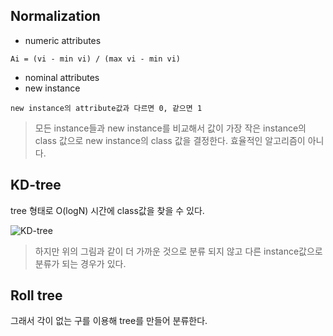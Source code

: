 ## Normalization
- numeric attributes
~~~
Ai = (vi - min vi) / (max vi - min vi)
~~~
- nominal attributes
- new instance
~~~
new instance의 attribute값과 다르면 0, 같으면 1 
~~~

> 모든 instance들과 new instance를 비교해서 값이 가장 작은 instance의 class 값으로 new instance의 class 값을 결정한다.
> 효율적인 알고리즘이 아니다.

## KD-tree
tree 형태로 O(logN) 시간에 class값을 찾을 수 있다.

![KD-tree](C:\Users\sg051\OneDrive\문서\GitHub\DataMining.KD-tree.PNG)

> 하지만 위의 그림과 같이 더 가까운 것으로 분류 되지 않고 다른 instance값으로 분류가 되는 경우가 있다.

## Roll tree
그래서 각이 없는 구를 이용해 tree를 만들어 분류한다.
